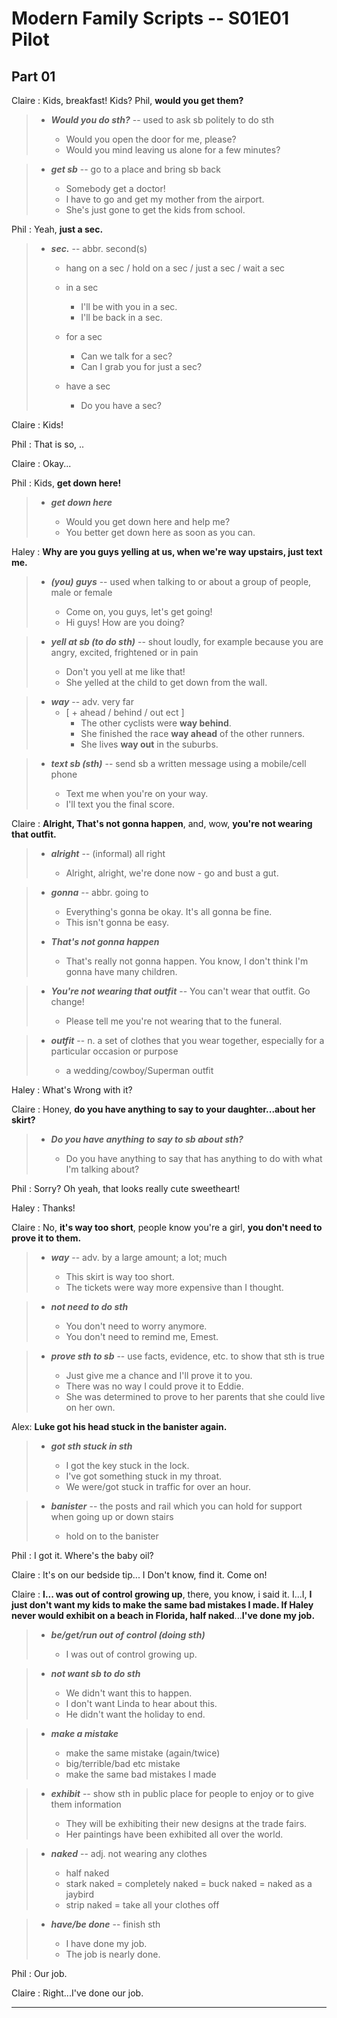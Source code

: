 # Modern Family Scripts -- S01E01 Pilot   

## Part 01

Claire : Kids, breakfast! Kids? Phil, **would you get them?**

> * ***Would you do sth?*** -- used to ask sb politely to do sth  
>
>    * Would you open the door for me, please?
>    * Would you mind leaving us alone for a few minutes?

> * ***get sb*** -- go to a place and bring sb back
>
>    * Somebody get a doctor!
>    * I have to go and get my mother from the airport.
>    * She's just gone to get the kids from school.

Phil : Yeah, **just a sec.**

> * ***sec.*** -- abbr. second(s)
>
>    * hang on a sec / hold on a sec / just a sec / wait a sec
>
>    * in a sec
>       * I'll be with you in a sec.
>       * I'll be back in a sec.
>
>    * for a sec
>       * Can we talk for a sec?
>       * Can I grab you for just a sec?
>
>    * have a sec
>       * Do you have a sec?

Claire : Kids!

Phil : That is so, ..

Claire : Okay...

Phil : Kids, **get down here!**

> * ***get down here***
>
>    * Would you get down here and help me?
>    * You better get down here as soon as you can.

Haley : **Why are you guys yelling at us, when we're way upstairs, just text me.**

> * ***(you) guys*** -- used when talking to or about a group of people, male or female
>
>    * Come on, you guys, let's get going!
>    * Hi guys! How are you doing?

> * ***yell at sb (to do sth)*** -- shout loudly, for example because you are angry, excited, frightened or in pain
>
>    * Don't you yell at me like that!
>    * She yelled at the child to get down from the wall.

> * ***way*** -- adv. very far
>    * [ + ahead / behind / out ect ]
>       * The other cyclists were **way behind**.
>       * She finished the race **way ahead** of the other runners.
>       * She lives **way out** in the suburbs.

> * ***text sb (sth)*** -- send sb a written message using a mobile/cell phone
> 
>    * Text me when you're on your way.
>    * I'll text you the final score.

Claire : **Alright, That's not gonna happen**, and, wow, **you're not wearing that outfit.**

> * ***alright*** -- (informal) all right
>
>    * Alright, alright, we're done now - go and bust a gut.

> * ***gonna*** -- abbr. going to
>
>    * Everything's gonna be okay. It's all gonna be fine.
>    * This isn't gonna be easy.
>
> * ***That's not gonna happen***
>
>    * That's really not gonna happen. You know, I don't think I'm gonna have many children.

> * ***You're not wearing that outfit*** -- You can't wear that outfit. Go change!
>    
>    * Please tell me you're not wearing that to the funeral.

> * ***outfit*** -- n. a set of clothes that you wear together, especially for a particular occasion or purpose
>
>    * a wedding/cowboy/Superman outfit

Haley : What's Wrong with it?

Claire : Honey, **do you have anything to say to your daughter...about her skirt?**

> * ***Do you have anything to say to sb about sth?***
>
>    * Do you have anything to say that has anything to do with what I'm talking about?

Phil : Sorry? Oh yeah, that looks really cute sweetheart!

Haley : Thanks!

Claire : No, **it's way too short**, people know you're a girl, **you don't need to prove it to them.**

> * ***way*** -- adv. by a large amount; a lot; much
>
>    * This skirt is way too short.
>    * The tickets were way more expensive than I thought.

> * ***not need to do sth***
> 
>    * You don't need to worry anymore.
>    * You don't need to remind me, Emest.

> * ***prove sth to sb*** -- use facts, evidence, etc. to show that sth is true
>
>    * Just give me a chance and I'll prove it to you.
>    * There was no way I could prove it to Eddie.
>    * She was determined to prove to her parents that she could live on her own.

Alex: **Luke got his head stuck in the banister again.**

> * ***got sth stuck in sth***
>    
>    * I got the key stuck in the lock.
>    * I've got something stuck in my throat.
>    * We were/got stuck in traffic for over an hour.

> * ***banister*** -- the posts and rail which you can hold for support when going up or down stairs
>
>    * hold on to the banister

Phil : I got it. Where's the baby oil?

Claire : It's on our bedside tip... I Don't know, find it. Come on!

Claire : **I... was out of control growing up**, there, you know, i said it. I...I, **I just don't want my kids to make the same bad mistakes I made. If Haley never would exhibit on a beach in Florida, half naked**...**I've done my job.**

> * ***be/get/run out of control (doing sth)***
>
>    * I was out of control growing up.

> * ***not want sb to do sth***
>
>    * We didn't want this to happen.
>    * I don't want Linda to hear about this.
>    * He didn't want the holiday to end.

> * ***make a mistake***
>
>    * make the same mistake (again/twice)
>    * big/terrible/bad etc mistake
>    * make the same bad mistakes I made

> * ***exhibit*** -- show sth in public place for people to enjoy or to give them information
>
>    * They will be exhibiting their new designs at the trade fairs.
>    * Her paintings have been exhibited all over the world.

> * ***naked*** -- adj. not wearing any clothes
> 
>    * half naked 
>    * stark naked = completely naked = buck naked = naked as a jaybird
>    * strip naked = take all your clothes off

> * ***have/be done*** -- finish sth
>
>    * I have done my job.
>    * The job is nearly done.

Phil : Our job.

Claire : Right...I've done our job.

--------------
